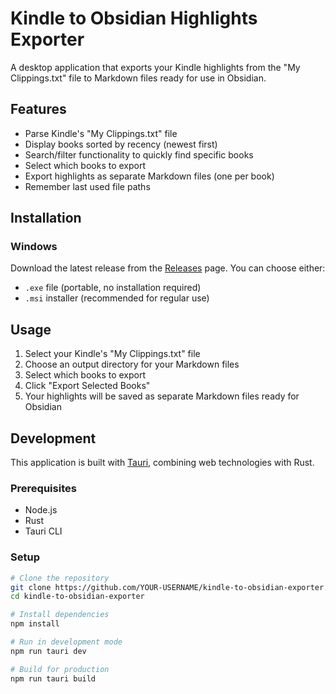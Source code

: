 # Kindle to Obsidian Highlights Exporter

A desktop application that exports your Kindle highlights from the "My Clippings.txt" file to Markdown files ready for use in Obsidian.

## Features

- Parse Kindle's "My Clippings.txt" file
- Display books sorted by recency (newest first)
- Search/filter functionality to quickly find specific books
- Select which books to export
- Export highlights as separate Markdown files (one per book)
- Remember last used file paths

## Installation

### Windows
Download the latest release from the [Releases](https://github.com/YOUR-USERNAME/kindle-to-obsidian-exporter/releases) page.
You can choose either:
- `.exe` file (portable, no installation required)
- `.msi` installer (recommended for regular use)

## Usage

1. Select your Kindle's "My Clippings.txt" file
2. Choose an output directory for your Markdown files
3. Select which books to export
4. Click "Export Selected Books"
5. Your highlights will be saved as separate Markdown files ready for Obsidian

## Development

This application is built with [Tauri](https://tauri.app/), combining web technologies with Rust.

### Prerequisites
- Node.js
- Rust
- Tauri CLI

### Setup
```bash
# Clone the repository
git clone https://github.com/YOUR-USERNAME/kindle-to-obsidian-exporter.git
cd kindle-to-obsidian-exporter

# Install dependencies
npm install

# Run in development mode
npm run tauri dev

# Build for production
npm run tauri build
